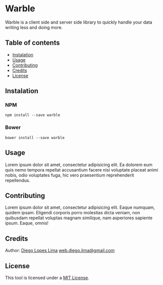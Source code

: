 # Warble

Warble is a client side and server side library to quickly handle your data writing less and doing more.

## Table of contents

- [Instalation](#instalation)
- [Usage](#usage)
- [Contributing](#contributing)
- [Credits](#credits)
- [License](#license)

## Instalation

### NPM
```
npm install --save warble
```

### Bower
```
bower install --save warble
```

## Usage

Lorem ipsum dolor sit amet, consectetur adipisicing elit. Ea dolorem eum quis nemo tempora repellat accusantium facere nisi voluptate placeat animi nobis, odio voluptates fuga, hic vero praesentium reprehenderit repellendus.

## Contributing

Lorem ipsum dolor sit amet, consectetur adipisicing elit. Eaque numquam, quidem ipsam. Eligendi corporis porro molestias dicta veniam, non quibusdam repellat voluptas magnam similique, nam asperiores sapiente ipsum. Eaque, omnis!

## Credits

Author: [Diego Lopes Lima](https://github.com/DiegoLopesLima) <web.diego.lima@gmail.com>

## License

This tool is licensed under a [MIT License](https://github.com/Tradusy/Warble/blob/master/LICENSE.md).
